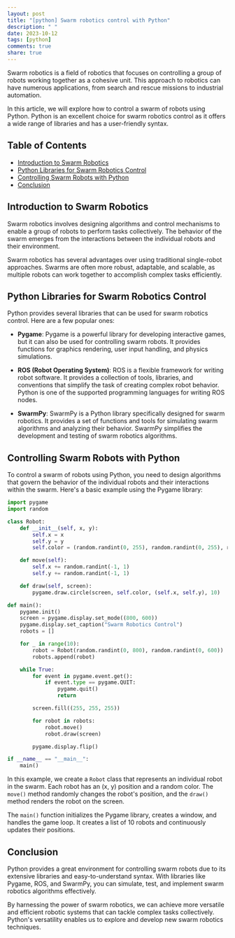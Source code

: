 ```yaml
---
layout: post
title: "[python] Swarm robotics control with Python"
description: " "
date: 2023-10-12
tags: [python]
comments: true
share: true
---
```


Swarm robotics is a field of robotics that focuses on controlling a group of robots working together as a cohesive unit. This approach to robotics can have numerous applications, from search and rescue missions to industrial automation.

In this article, we will explore how to control a swarm of robots using Python. Python is an excellent choice for swarm robotics control as it offers a wide range of libraries and has a user-friendly syntax.

## Table of Contents

- [Introduction to Swarm Robotics](#introduction-to-swarm-robotics)
- [Python Libraries for Swarm Robotics Control](#python-libraries-for-swarm-robotics-control)
- [Controlling Swarm Robots with Python](#controlling-swarm-robots-with-python)
- [Conclusion](#conclusion)

## Introduction to Swarm Robotics

Swarm robotics involves designing algorithms and control mechanisms to enable a group of robots to perform tasks collectively. The behavior of the swarm emerges from the interactions between the individual robots and their environment.

Swarm robotics has several advantages over using traditional single-robot approaches. Swarms are often more robust, adaptable, and scalable, as multiple robots can work together to accomplish complex tasks efficiently.

## Python Libraries for Swarm Robotics Control

Python provides several libraries that can be used for swarm robotics control. Here are a few popular ones:

- **Pygame**: Pygame is a powerful library for developing interactive games, but it can also be used for controlling swarm robots. It provides functions for graphics rendering, user input handling, and physics simulations.

- **ROS (Robot Operating System)**: ROS is a flexible framework for writing robot software. It provides a collection of tools, libraries, and conventions that simplify the task of creating complex robot behavior. Python is one of the supported programming languages for writing ROS nodes.

- **SwarmPy**: SwarmPy is a Python library specifically designed for swarm robotics. It provides a set of functions and tools for simulating swarm algorithms and analyzing their behavior. SwarmPy simplifies the development and testing of swarm robotics algorithms.

## Controlling Swarm Robots with Python

To control a swarm of robots using Python, you need to design algorithms that govern the behavior of the individual robots and their interactions within the swarm. Here's a basic example using the Pygame library:

```python
import pygame
import random

class Robot:
    def __init__(self, x, y):
        self.x = x
        self.y = y
        self.color = (random.randint(0, 255), random.randint(0, 255), random.randint(0, 255))

    def move(self):
        self.x += random.randint(-1, 1)
        self.y += random.randint(-1, 1)

    def draw(self, screen):
        pygame.draw.circle(screen, self.color, (self.x, self.y), 10)

def main():
    pygame.init()
    screen = pygame.display.set_mode((800, 600))
    pygame.display.set_caption("Swarm Robotics Control")
    robots = []

    for _ in range(10):
        robot = Robot(random.randint(0, 800), random.randint(0, 600))
        robots.append(robot)

    while True:
        for event in pygame.event.get():
            if event.type == pygame.QUIT:
                pygame.quit()
                return

        screen.fill((255, 255, 255))

        for robot in robots:
            robot.move()
            robot.draw(screen)

        pygame.display.flip()

if __name__ == "__main__":
    main()
```

In this example, we create a `Robot` class that represents an individual robot in the swarm. Each robot has an (x, y) position and a random color. The `move()` method randomly changes the robot's position, and the `draw()` method renders the robot on the screen.

The `main()` function initializes the Pygame library, creates a window, and handles the game loop. It creates a list of 10 robots and continuously updates their positions.

## Conclusion

Python provides a great environment for controlling swarm robots due to its extensive libraries and easy-to-understand syntax. With libraries like Pygame, ROS, and SwarmPy, you can simulate, test, and implement swarm robotics algorithms effectively.

By harnessing the power of swarm robotics, we can achieve more versatile and efficient robotic systems that can tackle complex tasks collectively. Python's versatility enables us to explore and develop new swarm robotics techniques.